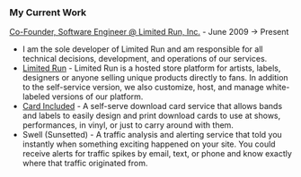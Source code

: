 ### My Current Work

[Co-Founder, Software Engineer @ Limited Run, Inc.](http://limitedrun.com) - June 2009 &#8594; Present

* I am the sole developer of Limited Run and am responsible
  for all technical decisions, development, and operations of our services.
* [Limited Run](/projects/limitedrun) -
	Limited Run is a hosted store platform for artists, labels, designers or anyone
  selling unique products directly to fans. In addition to the self-service version,
  we also customize, host, and manage white-labeled versions of our platform.
* [Card Included](/projects/cardincluded) -
	A self-serve download card service that allows bands and labels to easily design
	and print download cards to use at shows, performances, in vinyl, or just to
	carry around with them.
* Swell (Sunsetted) -
	A traffic analysis and alerting service that told you instantly when something
	exciting happened on your site. You could receive alerts for traffic spikes by
	email, text, or phone and know exactly where that traffic originated from.
